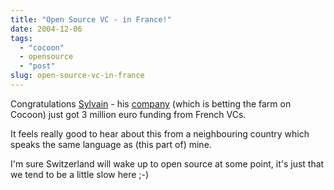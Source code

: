 ```yaml
---
title: "Open Source VC - in France!"
date: 2004-12-06
tags: 
  - "cocoon"
  - opensource
  - "post"
slug: open-source-vc-in-france
---
```


Congratulations [Sylvain](http://www.anyware-tech.com/blogs/sylvain/archives/000150.html) - his [company](http://www.anyware-tech.com/) (which is betting the farm on Cocoon) just got 3 million euro funding from French VCs.

It feels really good to hear about this from a neighbouring country which speaks the same language as (this part of) mine.

I'm sure Switzerland will wake up to open source at some point, it's just that we tend to be a little slow here ;-)
